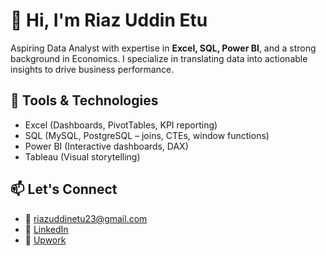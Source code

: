 # 👋 Hi, I'm Riaz Uddin Etu
Aspiring Data Analyst with expertise in **Excel, SQL, Power BI**, and a strong background in Economics. I specialize in translating data into actionable insights to drive business performance.

## 🔧 Tools & Technologies
- Excel (Dashboards, PivotTables, KPI reporting)
- SQL (MySQL, PostgreSQL – joins, CTEs, window functions)
- Power BI (Interactive dashboards, DAX)
- Tableau (Visual storytelling)


## 📫 Let's Connect
- 📧 riazuddinetu23@gmail.com
- 🔗 [LinkedIn](https://www.linkedin.com/in/riazuddinetu/)
- 💼 [Upwork](https://www.upwork.com/freelancers/~0191a3a28e964951c9)

